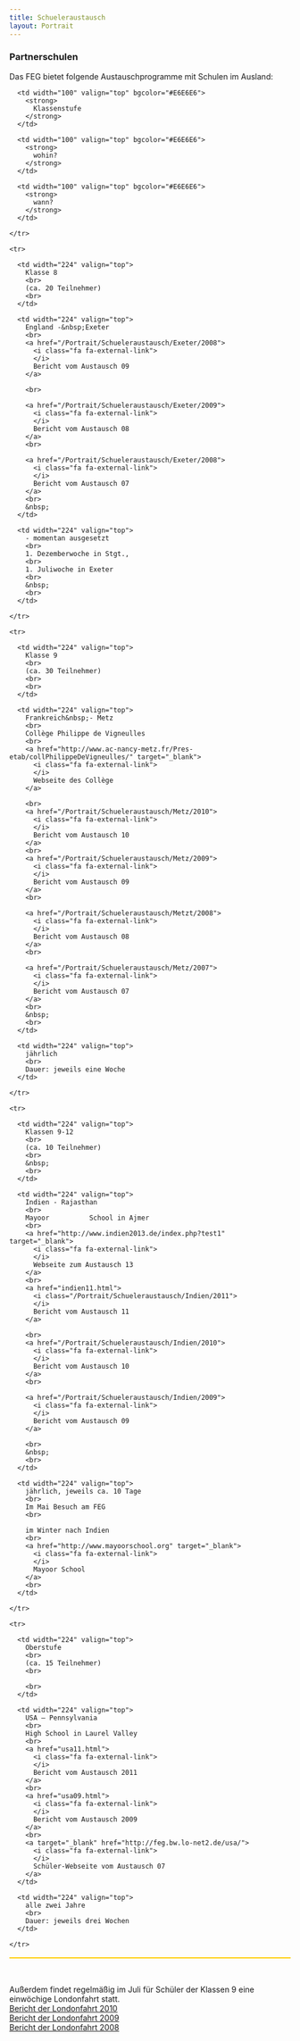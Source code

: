 ```yaml
---
title: Schueleraustausch
layout: Portrait
---
```


<h3>
  Partnerschulen
</h3>
<p>
  Das FEG bietet folgende Austauschprogramme mit Schulen im Ausland:
</p>

<table border="1" cellpadding="0" cellspacing="0" bordercolor="#FFCC00">
  
  <tbody>
    <tr>
      
      <td width="100" valign="top" bgcolor="#E6E6E6">
        <strong>
          Klassenstufe
        </strong>
      </td>
      
      <td width="100" valign="top" bgcolor="#E6E6E6">
        <strong>
          wohin?
        </strong>
      </td>
      
      <td width="100" valign="top" bgcolor="#E6E6E6">
        <strong>
          wann?
        </strong>
      </td>
      
    </tr>
    
    <tr>
      
      <td width="224" valign="top">
        Klasse 8
        <br>
        (ca. 20 Teilnehmer)
        <br>
      </td>
      
      <td width="224" valign="top">
        England -&nbsp;Exeter
        <br>
        <a href="/Portrait/Schueleraustausch/Exeter/2008">
          <i class="fa fa-external-link">
          </i>
          Bericht vom Austausch 09
        </a>
        
        <br>
        
        <a href="/Portrait/Schueleraustausch/Exeter/2009">
          <i class="fa fa-external-link">
          </i>
          Bericht vom Austausch 08
        </a>
        <br>
        
        <a href="/Portrait/Schueleraustausch/Exeter/2008">
          <i class="fa fa-external-link">
          </i>
          Bericht vom Austausch 07
        </a>
        <br>
        &nbsp;
      </td>
      
      <td width="224" valign="top">
        - momentan ausgesetzt
        <br>
        1. Dezemberwoche in Stgt.,
        <br>
        1. Juliwoche in Exeter
        <br>
        &nbsp;
        <br>
      </td>
      
    </tr>
    
    <tr>
      
      <td width="224" valign="top">
        Klasse 9 
        <br>
        (ca. 30 Teilnehmer)
        <br>
        <br>
      </td>
      
      <td width="224" valign="top">
        Frankreich&nbsp;- Metz
        <br>
        Collège Philippe de Vigneulles
        <br>
        <a href="http://www.ac-nancy-metz.fr/Pres-etab/collPhilippeDeVigneulles/" target="_blank">
          <i class="fa fa-external-link">
          </i>
          Webseite des Collège
        </a>
        
        <br>
        <a href="/Portrait/Schueleraustausch/Metz/2010">
          <i class="fa fa-external-link">
          </i>
          Bericht vom Austausch 10
        </a>
        <br>
        <a href="/Portrait/Schueleraustausch/Metz/2009">
          <i class="fa fa-external-link">
          </i>
          Bericht vom Austausch 09
        </a>
        <br>
        
        <a href="/Portrait/Schueleraustausch/Metzt/2008">
          <i class="fa fa-external-link">
          </i>
          Bericht vom Austausch 08
        </a>
        <br>
        
        <a href="/Portrait/Schueleraustausch/Metz/2007">
          <i class="fa fa-external-link">
          </i>
          Bericht vom Austausch 07
        </a>
        <br>
        &nbsp;
        <br>
      </td>
      
      <td width="224" valign="top">
        jährlich
        <br>
        Dauer: jeweils eine Woche
      </td>
      
    </tr>
    
    <tr>
      
      <td width="224" valign="top">
        Klassen 9-12
        <br>
        (ca. 10 Teilnehmer)
        <br>
        &nbsp;
        <br>
      </td>
      
      <td width="224" valign="top">
        Indien - Rajasthan
        <br>
        Mayoor          School in Ajmer
        <br>
        <a href="http://www.indien2013.de/index.php?test1" target="_blank">
          <i class="fa fa-external-link">
          </i>
          Webseite zum Austausch 13
        </a>
        <br>
        <a href="indien11.html">
          <i class="/Portrait/Schueleraustausch/Indien/2011">
          </i>
          Bericht vom Austausch 11
        </a>
        
        <br>
        <a href="/Portrait/Schueleraustausch/Indien/2010">
          <i class="fa fa-external-link">
          </i>
          Bericht vom Austausch 10
        </a>
        <br>
        
        <a href="/Portrait/Schueleraustausch/Indien/2009">
          <i class="fa fa-external-link">
          </i>
          Bericht vom Austausch 09
        </a>
        
        <br>
        &nbsp;          
        <br>
      </td>
      
      <td width="224" valign="top">
        jährlich, jeweils ca. 10 Tage 
        <br>
        Im Mai Besuch am FEG
        <br>
        
        im Winter nach Indien
        <br>
        <a href="http://www.mayoorschool.org" target="_blank">
          <i class="fa fa-external-link">
          </i>
          Mayoor School
        </a>
        <br>
      </td>
      
    </tr>
    
    <tr>
      
      <td width="224" valign="top">
        Oberstufe
        <br>
        (ca. 15 Teilnehmer)
        <br>
        
        <br>
      </td>
      
      <td width="224" valign="top">
        USA – Pennsylvania
        <br>
        High School in Laurel Valley
        <br>
        <a href="usa11.html">
          <i class="fa fa-external-link">
          </i>
          Bericht vom Austausch 2011
        </a>
        <br>
        <a href="usa09.html">
          <i class="fa fa-external-link">
          </i>
          Bericht vom Austausch 2009
        </a>
        <br>
        <a target="_blank" href="http://feg.bw.lo-net2.de/usa/">
          <i class="fa fa-external-link">
          </i>
          Schüler-Webseite vom Austausch 07
        </a>
      </td>
      
      <td width="224" valign="top">
        alle zwei Jahre
        <br>
        Dauer: jeweils drei Wochen
      </td>
      
    </tr>
    
  </tbody>
</table>
<br>

<p>
  Außerdem findet regelmäßig im Juli für Schüler der Klassen 9 eine einwöchige Londonfahrt statt.
  <br>
  <a href="/Portrait/London/2010">
    <i class="fa fa-external-link">
    </i>
    Bericht der Londonfahrt 2010
  </a>
  <br>
  <a href="/Portrait/London/2009">
    <i class="fa fa-external-link">
    </i>
    Bericht der Londonfahrt 2009
  </a>
  <br>
  <a href="/Portrait/London/2008">
    <i class="fa fa-external-link">
    </i>
    Bericht der Londonfahrt 2008
  </a>
</p>
